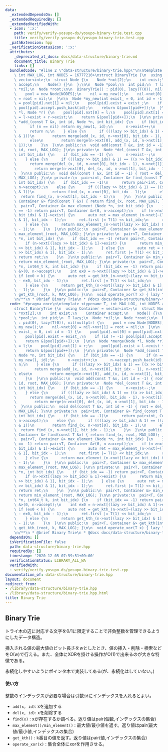 ```yaml
---
data:
  _extendedDependsOn: []
  _extendedRequiredBy: []
  _extendedVerifiedWith:
  - icon: ':x:'
    path: verify/verify-yosupo-ds/yosupo-binary-trie.test.cpp
    title: verify/verify-yosupo-ds/yosupo-binary-trie.test.cpp
  _pathExtension: hpp
  _verificationStatusIcon: ':x:'
  attributes:
    _deprecated_at_docs: docs/data-structure/binary-trie.md
    document_title: Binary Trie
    links: []
  bundledCode: "#line 2 \"data-structure/binary-trie.hpp\"\n\ntemplate <typename T,\
    \ int MAX_LOG, int NODES = 16777216>\nstruct BinaryTrie {\n  using Container =\
    \ vector<int>;\n  struct Node {\n    Node *nxt[2];\n    int exist;\n    Container\
    \ accept;\n    Node() {}\n  };\n\n  Node *pool;\n  int pid;\n  T lazy;\n  Node\
    \ *nil;\n  Node *root;\n\n  BinaryTrie() : pid(0), lazy(T(0)), nil(nullptr) {\n\
    \    pool = new Node[NODES];\n    nil = my_new();\n    nil->nxt[0] = nil->nxt[1]\
    \ = root = nil;\n  }\n\n  Node *my_new(int exist_ = 0, int id = -1) {\n    pool[pid].nxt[0]\
    \ = pool[pid].nxt[1] = nil;\n    pool[pid].exist = exist_;\n    if (id != -1)\
    \ pool[pid].accept.push_back(id);\n    return &(pool[pid++]);\n  }\n\n  Node *merge(Node\
    \ *l, Node *r) {\n    pool[pid].nxt[0] = l;\n    pool[pid].nxt[1] = r;\n    pool[pid].exist\
    \ = l->exist + r->exist;\n    return &(pool[pid++]);\n  }\n\n private:\n  Node\
    \ *add_(const T &x, int id, Node *n, int bit_idx) {\n    if (bit_idx == -1) {\n\
    \      if (n == nil) return my_new(1, id);\n      n->exist++;\n      n->accept.push_back(id);\n\
    \      return n;\n    } else {\n      if (((lazy >> bit_idx) & 1) == ((x >> bit_idx)\
    \ & 1))\n        return merge(add_(x, id, n->nxt[0], bit_idx - 1), n->nxt[1]);\n\
    \      else\n        return merge(n->nxt[0], add_(x, id, n->nxt[1], bit_idx -\
    \ 1));\n    }\n  }\n\n public:\n  void add(const T &x, int id = -1) { root = add_(x,\
    \ id, root, MAX_LOG); }\n\n private:\n  Node *del_(const T &x, int id, Node *n,\
    \ int bit_idx) {\n    if (bit_idx == -1) {\n      n->exist--;\n      return n;\n\
    \    } else {\n      if (((lazy >> bit_idx) & 1) == ((x >> bit_idx) & 1))\n  \
    \      return merge(del_(x, id, n->nxt[0], bit_idx - 1), n->nxt[1]);\n      else\n\
    \        return merge(n->nxt[0], del_(x, id, n->nxt[1], bit_idx - 1));\n    }\n\
    \  }\n\n public:\n  void del(const T &x, int id = -1) { root = del_(x, id, root,\
    \ MAX_LOG); }\n\n private:\n  pair<int, Container &> find_(const T &x, Node *n,\
    \ int bit_idx) {\n    if (bit_idx == -1)\n      return pair<int, Container &>(n->exist,\
    \ n->accept);\n    else {\n      if (((lazy >> bit_idx) & 1) == ((x >> bit_idx)\
    \ & 1))\n        return find_(x, n->nxt[0], bit_idx - 1);\n      else\n      \
    \  return find_(x, n->nxt[1], bit_idx - 1);\n    }\n  }\n\n public:\n  pair<int,\
    \ Container &> find(const T &x) { return find_(x, root, MAX_LOG); }\n\n private:\n\
    \  pair<T, Container &> max_element_(Node *n, int bit_idx) {\n    if (bit_idx\
    \ == -1) return pair<T, Container &>(0, n->accept);\n    if (n->nxt[~(lazy >>\
    \ bit_idx) & 1]->exist) {\n      auto ret = max_element_(n->nxt[~(lazy >> bit_idx)\
    \ & 1], bit_idx - 1);\n      ret.first |= T(1) << bit_idx;\n      return ret;\n\
    \    } else {\n      return max_element_(n->nxt[(lazy >> bit_idx) & 1], bit_idx\
    \ - 1);\n    }\n  }\n\n public:\n  pair<T, Container &> max_element() { return\
    \ max_element_(root, MAX_LOG); }\n\n private:\n  pair<T, Container &> min_element_(Node\
    \ *n, int bit_idx) {\n    if (bit_idx == -1) return pair<T, Container &>(0, n->accept);\n\
    \    if (n->nxt[(lazy >> bit_idx) & 1]->exist) {\n      return min_element_(n->nxt[(lazy\
    \ >> bit_idx) & 1], bit_idx - 1);\n    } else {\n      auto ret = min_element_(n->nxt[~(lazy\
    \ >> bit_idx) & 1], bit_idx - 1);\n      ret.first |= T(1) << bit_idx;\n     \
    \ return ret;\n    }\n  }\n\n public:\n  pair<T, Container &> min_element() {\
    \ return min_element_(root, MAX_LOG); }\n\n private:\n  pair<T, Container &> get_kth_(Node\
    \ *n, int64_t k, int bit_idx) {\n    if (bit_idx == -1) return pair<T, Container\
    \ &>(0, n->accept);\n    int ex0 = n->nxt[(lazy >> bit_idx) & 1]->exist;\n   \
    \ if (ex0 < k) {\n      auto ret = get_kth_(n->nxt[~(lazy >> bit_idx) & 1], k\
    \ - ex0, bit_idx - 1);\n      ret.first |= T(1) << bit_idx;\n      return ret;\n\
    \    } else {\n      return get_kth_(n->nxt[(lazy >> bit_idx) & 1], k, bit_idx\
    \ - 1);\n    }\n  }\n\n public:\n  pair<T, Container &> get_kth(int64_t k) { return\
    \ get_kth_(root, k, MAX_LOG); }\n\n  void operate_xor(T x) { lazy ^= x; }\n};\n\
    \n/**\n * @brief Binary Trie\n * @docs docs/data-structure/binary-trie.md\n */\n"
  code: "#pragma once\n\ntemplate <typename T, int MAX_LOG, int NODES = 16777216>\n\
    struct BinaryTrie {\n  using Container = vector<int>;\n  struct Node {\n    Node\
    \ *nxt[2];\n    int exist;\n    Container accept;\n    Node() {}\n  };\n\n  Node\
    \ *pool;\n  int pid;\n  T lazy;\n  Node *nil;\n  Node *root;\n\n  BinaryTrie()\
    \ : pid(0), lazy(T(0)), nil(nullptr) {\n    pool = new Node[NODES];\n    nil =\
    \ my_new();\n    nil->nxt[0] = nil->nxt[1] = root = nil;\n  }\n\n  Node *my_new(int\
    \ exist_ = 0, int id = -1) {\n    pool[pid].nxt[0] = pool[pid].nxt[1] = nil;\n\
    \    pool[pid].exist = exist_;\n    if (id != -1) pool[pid].accept.push_back(id);\n\
    \    return &(pool[pid++]);\n  }\n\n  Node *merge(Node *l, Node *r) {\n    pool[pid].nxt[0]\
    \ = l;\n    pool[pid].nxt[1] = r;\n    pool[pid].exist = l->exist + r->exist;\n\
    \    return &(pool[pid++]);\n  }\n\n private:\n  Node *add_(const T &x, int id,\
    \ Node *n, int bit_idx) {\n    if (bit_idx == -1) {\n      if (n == nil) return\
    \ my_new(1, id);\n      n->exist++;\n      n->accept.push_back(id);\n      return\
    \ n;\n    } else {\n      if (((lazy >> bit_idx) & 1) == ((x >> bit_idx) & 1))\n\
    \        return merge(add_(x, id, n->nxt[0], bit_idx - 1), n->nxt[1]);\n     \
    \ else\n        return merge(n->nxt[0], add_(x, id, n->nxt[1], bit_idx - 1));\n\
    \    }\n  }\n\n public:\n  void add(const T &x, int id = -1) { root = add_(x,\
    \ id, root, MAX_LOG); }\n\n private:\n  Node *del_(const T &x, int id, Node *n,\
    \ int bit_idx) {\n    if (bit_idx == -1) {\n      n->exist--;\n      return n;\n\
    \    } else {\n      if (((lazy >> bit_idx) & 1) == ((x >> bit_idx) & 1))\n  \
    \      return merge(del_(x, id, n->nxt[0], bit_idx - 1), n->nxt[1]);\n      else\n\
    \        return merge(n->nxt[0], del_(x, id, n->nxt[1], bit_idx - 1));\n    }\n\
    \  }\n\n public:\n  void del(const T &x, int id = -1) { root = del_(x, id, root,\
    \ MAX_LOG); }\n\n private:\n  pair<int, Container &> find_(const T &x, Node *n,\
    \ int bit_idx) {\n    if (bit_idx == -1)\n      return pair<int, Container &>(n->exist,\
    \ n->accept);\n    else {\n      if (((lazy >> bit_idx) & 1) == ((x >> bit_idx)\
    \ & 1))\n        return find_(x, n->nxt[0], bit_idx - 1);\n      else\n      \
    \  return find_(x, n->nxt[1], bit_idx - 1);\n    }\n  }\n\n public:\n  pair<int,\
    \ Container &> find(const T &x) { return find_(x, root, MAX_LOG); }\n\n private:\n\
    \  pair<T, Container &> max_element_(Node *n, int bit_idx) {\n    if (bit_idx\
    \ == -1) return pair<T, Container &>(0, n->accept);\n    if (n->nxt[~(lazy >>\
    \ bit_idx) & 1]->exist) {\n      auto ret = max_element_(n->nxt[~(lazy >> bit_idx)\
    \ & 1], bit_idx - 1);\n      ret.first |= T(1) << bit_idx;\n      return ret;\n\
    \    } else {\n      return max_element_(n->nxt[(lazy >> bit_idx) & 1], bit_idx\
    \ - 1);\n    }\n  }\n\n public:\n  pair<T, Container &> max_element() { return\
    \ max_element_(root, MAX_LOG); }\n\n private:\n  pair<T, Container &> min_element_(Node\
    \ *n, int bit_idx) {\n    if (bit_idx == -1) return pair<T, Container &>(0, n->accept);\n\
    \    if (n->nxt[(lazy >> bit_idx) & 1]->exist) {\n      return min_element_(n->nxt[(lazy\
    \ >> bit_idx) & 1], bit_idx - 1);\n    } else {\n      auto ret = min_element_(n->nxt[~(lazy\
    \ >> bit_idx) & 1], bit_idx - 1);\n      ret.first |= T(1) << bit_idx;\n     \
    \ return ret;\n    }\n  }\n\n public:\n  pair<T, Container &> min_element() {\
    \ return min_element_(root, MAX_LOG); }\n\n private:\n  pair<T, Container &> get_kth_(Node\
    \ *n, int64_t k, int bit_idx) {\n    if (bit_idx == -1) return pair<T, Container\
    \ &>(0, n->accept);\n    int ex0 = n->nxt[(lazy >> bit_idx) & 1]->exist;\n   \
    \ if (ex0 < k) {\n      auto ret = get_kth_(n->nxt[~(lazy >> bit_idx) & 1], k\
    \ - ex0, bit_idx - 1);\n      ret.first |= T(1) << bit_idx;\n      return ret;\n\
    \    } else {\n      return get_kth_(n->nxt[(lazy >> bit_idx) & 1], k, bit_idx\
    \ - 1);\n    }\n  }\n\n public:\n  pair<T, Container &> get_kth(int64_t k) { return\
    \ get_kth_(root, k, MAX_LOG); }\n\n  void operate_xor(T x) { lazy ^= x; }\n};\n\
    \n/**\n * @brief Binary Trie\n * @docs docs/data-structure/binary-trie.md\n */\n"
  dependsOn: []
  isVerificationFile: false
  path: data-structure/binary-trie.hpp
  requiredBy: []
  timestamp: '2020-12-05 07:59:51+09:00'
  verificationStatus: LIBRARY_ALL_WA
  verifiedWith:
  - verify/verify-yosupo-ds/yosupo-binary-trie.test.cpp
documentation_of: data-structure/binary-trie.hpp
layout: document
redirect_from:
- /library/data-structure/binary-trie.hpp
- /library/data-structure/binary-trie.hpp.html
title: Binary Trie
---
```

## Binary Trie

トライ木の辺に対応する文字を0/1に限定することで非負整数を管理できるようにしたデータ構造。

挿入される値の最大値のビット長さを$w$としたとき、値の挿入・削除・検索などを$\mathrm{O}(w)$で行える。また、全体にXORを掛ける操作が$\mathrm{O}(1)$で出来るのが大きな特徴である。

永続化しやすいようにポインタ木で実装してある(が、永続化はしていない。)

#### 使い方
整数のインデックスが必要な場合は引数`id`にインデックスを入れるとよい。
- `add(x, id)`: xを追加する
- `del(x, id)`: xを削除する
- `find(x)` : xが存在するか調べる。返り値はpair(個数,インデックスの集合)
- `max_element()/min_element()` : 最大値/最小値を返す。返り値はpair(最大値/最小値,インデックスの集合)
- `get_kth()` : k番目の値を返す。返り値はpair(値,インデックスの集合)
- `operate_xor(x)` : 集合全体にxorを作用させる。
